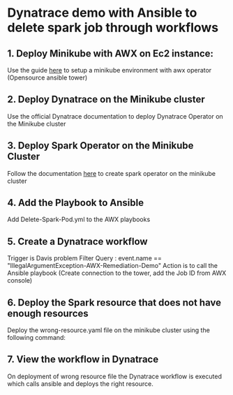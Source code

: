 # Dynatrace demo with Ansible to delete spark job through workflows
## 1. Deploy Minikube with AWX on Ec2 instance:

Use the guide [here](https://gist.github.com/dmccuk/93db22e9b30d1963b8fca0de96fc82f0) to setup a minikube environment with awx operator (Opensource ansible tower) 

## 2. Deploy Dynatrace on the Minikube cluster 
Use the official Dynatrace documentation to deploy Dynatrace Operator on the Minikube cluster 

## 3. Deploy Spark Operator on the Minikube Cluster
Follow the documentation [here](https://github.com/GoogleCloudPlatform/spark-on-k8s-operator) to create spark operator on the minikube cluster

## 4. Add the Playbook to Ansible 
Add Delete-Spark-Pod.yml to the AWX playbooks 

## 5. Create a Dynatrace workflow 
Trigger is Davis problem
Filter Query : event.name == "IllegalArgumentException-AWX-Remediation-Demo"
Action is to call the Ansible playbook (Create connection to the tower, add the Job ID from AWX console) 

## 6. Deploy the Spark resource that does not have enough resources 
Deploy the wrong-resource.yaml file on the minikube cluster using the following command: 

## 7. View the workflow in Dynatrace
On deployment of wrong resource file the Dynatrace workflow is executed which calls ansible and deploys the right resource. 



